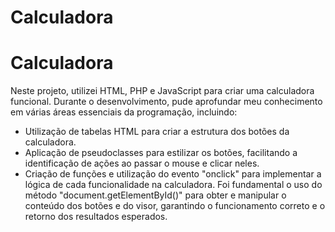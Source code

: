 # Calculadora
<h1>Calculadora</h1>
    <p>
         Neste projeto, utilizei HTML, PHP e JavaScript para criar uma calculadora funcional. Durante 
         o desenvolvimento, pude aprofundar meu conhecimento em várias áreas essenciais da programação, incluindo:
    </p>
    <ul>
        <li>Utilização de tabelas HTML para criar a estrutura dos botões da calculadora.</li>
        <li>
             Aplicação de pseudoclasses para estilizar os botões, facilitando a identificação de ações ao passar o                   mouse e clicar neles.
        </li>
        <li> 
             Criação de funções e utilização do evento "onclick" para implementar a lógica de cada funcionalidade na
             calculadora. Foi fundamental o uso do método "document.getElementById()" para obter e manipular o conteúdo              dos botões e do visor, garantindo o funcionamento correto e o retorno dos resultados esperados.
        </li>
    </ul>
